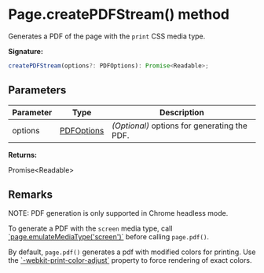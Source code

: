 # Page.createPDFStream() method

Generates a PDF of the page with the `print` CSS media type.

**Signature:**

```typescript
createPDFStream(options?: PDFOptions): Promise<Readable>;
```

## Parameters

| Parameter | Type                                    | Description                                       |
| --------- | --------------------------------------- | ------------------------------------------------- |
| options   | [PDFOptions](./puppeteer.pdfoptions.md) | <i>(Optional)</i> options for generating the PDF. |

**Returns:**

Promise&lt;Readable&gt;

## Remarks

NOTE: PDF generation is only supported in Chrome headless mode.

To generate a PDF with the `screen` media type, call [\`page.emulateMediaType('screen')\`](./puppeteer.page.emulatemediatype.md) before calling `page.pdf()`.

By default, `page.pdf()` generates a pdf with modified colors for printing. Use the [\`-webkit-print-color-adjust\`](https://developer.mozilla.org/en-US/docs/Web/CSS/-webkit-print-color-adjust) property to force rendering of exact colors.
